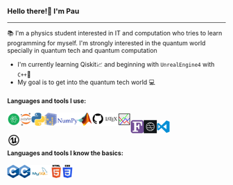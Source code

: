 ### Hello there!:wave: I'm Pau

 ___

:books: I'm a physics student interested in IT and computation who tries to learn programming for myself. I'm strongly interested in the quantum world specially in quantum tech and quantum computation

- I'm currently learning Qiskit:chart_with_upwards_trend: and beginning with `UnrealEngine4` with `C++`:thought_balloon:
- My goal is to get into the quantum tech world :computer:

#### Languages and tools I use:

<img align="left" title="atom-logo" height="30px" src="images\atom-logo.png" />&nbsp;&nbsp;&nbsp;&nbsp;&nbsp;&nbsp;&nbsp;
<img align="left" title="Jupyter-logo" height="30px" src="images\Jupyter-logo.png" />&nbsp;&nbsp;&nbsp;&nbsp;&nbsp;&nbsp;&nbsp;
<img align="left" title="Python-logo" height="30px" src="images\python-logo.png" />&nbsp;&nbsp;&nbsp;&nbsp;&nbsp;&nbsp;&nbsp;
<img align="left" title="Numpy-logo" height="30px" src="images\numpy-logo.png" />&nbsp;&nbsp;&nbsp;&nbsp;&nbsp;&nbsp;&nbsp;
<img align="left" title="matlab-logo" height="30px" src="images\matl-logo.png" />&nbsp;&nbsp;&nbsp;&nbsp;&nbsp;&nbsp;&nbsp;
<img align="left" title="github-logo" height="30px" src="images\github-logo.png" />&nbsp;&nbsp;&nbsp;&nbsp;&nbsp;&nbsp;&nbsp;
<img align="left" title="latex-logo" height="30px" src="images\latex-logo.png" />&nbsp;&nbsp;&nbsp;&nbsp;&nbsp;&nbsp;&nbsp;
<img align="left" title="gnuplot-logo" height="30px" src="images\gnuplot-logo.png" />&nbsp;&nbsp;&nbsp;&nbsp;&nbsp;&nbsp;&nbsp;
<img align="left" title="fortran-logo" height="30px" src="images\Fortran-logo.png" />&nbsp;&nbsp;&nbsp;&nbsp;&nbsp;&nbsp;&nbsp;
<img align="left" title="Qiskti-logo" height="30px" src="images\Qiskit-logo.png" />&nbsp;&nbsp;&nbsp;&nbsp;&nbsp;&nbsp;&nbsp;
<img align="left" title="VSCode-logo" height="30px" src="images\VSCode-logo.png" />&nbsp;&nbsp;&nbsp;&nbsp;&nbsp;&nbsp;&nbsp;

<img align="left" title="UE-logo" height="30px" src="images\UE-logo.png" />&nbsp;&nbsp;&nbsp;&nbsp;&nbsp;&nbsp;&nbsp;

#### Languages and tools I know the basics:

<img align="left" title="c-logo" height="30px" src="images\c-logo.png" />&nbsp;&nbsp;&nbsp;&nbsp;&nbsp;&nbsp;&nbsp;
<img align="left" title="c++-logo" height="30px" src="images\c++-logo.png" />&nbsp;&nbsp;&nbsp;&nbsp;&nbsp;&nbsp;&nbsp;
<img align="left" title="mySQL-logo" height="30px" src="images\mySQL-logo.png" />&nbsp;&nbsp;&nbsp;&nbsp;&nbsp;&nbsp;&nbsp;
<img align="left" title="HTML-logo" height="30px" src="images\HTML-logo.png" />&nbsp;&nbsp;&nbsp;&nbsp;&nbsp;&nbsp;&nbsp;
<img align="left" title="CSS-logo" height="30px" src="images\CSS-logo.png" />&nbsp;&nbsp;&nbsp;&nbsp;&nbsp;&nbsp;&nbsp;

